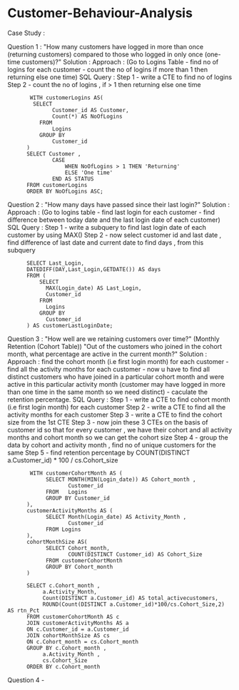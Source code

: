 # Customer-Behaviour-Analysis
Case Study :


Question 1 : "How many customers have logged in more than once (returning customers) compared to those who logged in only once (one-time customers)?"
Solution : Approach : (Go to Logins Table - find no of logins for each customer - count the no of logins if more than 1 then returning else one time)
           SQL Query : Step 1 - write a CTE to find no of logins
                       Step 2 - count the no of logins , if > 1 then returning else one time

           WITH customerLogins AS(
          	SELECT
                  Customer_id AS Customer,
                  Count(*) AS NoOfLogins 
              FROM 
                  Logins
              GROUP BY
                  Customer_id         
          )
          SELECT Customer ,
                  CASE
                      WHEN NoOfLogins > 1 THEN 'Returning'
                      ELSE 'One time'
                  END AS STATUS
          FROM customerLogins 
          ORDER BY NoOfLogins ASC;

Question 2 : "How many days have passed since their last login?"
Solution : Approach : (Go to logins table - find last login for each customer - find difference between today date and the last login date of each customer)
           SQL Query : Step 1 - write a subquery to find last login date of each customer by using MAX()
                       Step 2 - now select customer id and last date , find difference of last date and current date to find days , from this subquery

          SELECT Last_Login,
          DATEDIFF(DAY,Last_Login,GETDATE()) AS days
          FROM (
              SELECT 
                MAX(Login_date) AS Last_Login,
                Customer_id
              FROM 
                Logins
              GROUP BY
                Customer_id
          ) AS customerLastLoginDate;

Question 3 : "How well are we retaining customers over time?" (Monthly Retention (Cohort Table))
             "Out of the customers who joined in the cohort month, what percentage are active in the current month?"
Solution : Approach : find the cohort month (i.e first login month) for each customer 
                    - find all the activity months for each customer
                    - now u have to find all distinct customers who have joined in a particular cohort month and were active in this particular activity month (customer may have logged                         in more than one time in the same month so we need distinct)
                    - caculate the retention percentage.
           SQL Query : Step 1 - write a CTE to find cohort month (i.e first login month) for each customer
                       Step 2 - write a CTE to find all the activity months for each customer
                       Step 3 - write a CTE to find the cohort size from the 1st CTE
                       Step 3 - now join these 3 CTEs on the basis of customer id so that for every customer , we have their cohort and all activity months and cohort month so 
                                we can get the cohort size
                       Step 4 - group the data by cohort and activity month , find no of unique customers for the same 
                       Step 5 - find retention percentage by COUNT(DISTINCT a.Customer_id) * 100 / cs.Cohort_size

           WITH customerCohortMonth AS (
              	SELECT MONTH(MIN(Login_date)) AS Cohort_month ,
              		   Customer_id
              	FROM   Logins
              	GROUP BY Customer_id
          ),
          customerActivityMonths AS (
              	SELECT Month(Login_date) AS Activity_Month ,
              		   Customer_id
              	FROM Logins
          ),
          cohortMonthSize AS(
              	SELECT Cohort_month,
              		   COUNT(DISTINCT Customer_id) AS Cohort_Size
              	FROM customerCohortMonth
              	GROUP BY Cohort_month 
          )
          
          SELECT c.Cohort_month ,
          	   a.Activity_Month,
          	   Count(DISTINCT a.Customer_id) AS total_activecustomers,
          	   ROUND(Count(DISTINCT a.Customer_id)*100/cs.Cohort_Size,2) AS rtn_Pct
          FROM customerCohortMonth AS c
          JOIN customerActivityMonths AS a
          ON c.Customer_id = a.Customer_id
          JOIN cohortMonthSize AS cs
          ON c.Cohort_month = cs.Cohort_month
          GROUP BY c.Cohort_month ,
          	   a.Activity_Month ,
          	   cs.Cohort_Size
          ORDER BY c.Cohort_month

Question 4 -            

            

          
